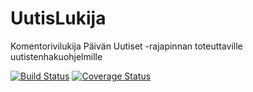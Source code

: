 # UutisLukija
Komentorivilukija Päivän Uutiset -rajapinnan toteuttaville uutistenhakuohjelmille

[![Build Status](https://travis-ci.org/zesbr/UutisLukija.png)](https://travis-ci.org/zesbr/UutisLukija)
[![Coverage Status](https://coveralls.io/repos/zesbr/UutisLukija/badge.svg?branch=master&service=github)](https://coveralls.io/github/zesbr/UutisLukija?branch=master)
